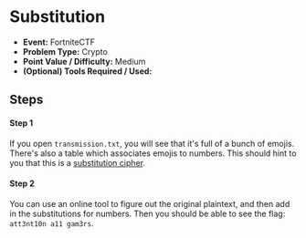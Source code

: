 # Substitution 
* **Event:** FortniteCTF
* **Problem Type:** Crypto
* **Point Value / Difficulty:** Medium
* **(Optional) Tools Required / Used:**

## Steps​
#### Step 1
If you open `transmission.txt`, you will see that it's full of a bunch of emojis. There's also a table which associates emojis to numbers. This should hint to you that this is a [substitution cipher](https://en.wikipedia.org/wiki/Substitution_cipher). 

#### Step 2
You can use an online tool to figure out the original plaintext, and then add in the substitutions for numbers. Then you should be able to see the flag: `att3nt10n a11 gam3rs`.
